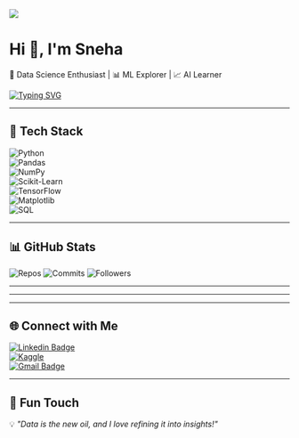 
<!--
**sneha24340175-crypto/sneha24340175-crypto** is a ✨ _special_ ✨ repository because its `README.md` (this file) appears on your GitHub profile.

Here are some ideas to get you started:

- 🔭 I’m currently working on ...
- 🌱 I’m currently learning ...
- 👯 I’m looking to collaborate on ...
- 🤔 I’m looking for help with ...
- 💬 Ask me about ...
- 📫 How to reach me: ...
- 😄 Pronouns: ...
- ⚡ Fun fact: ...
-->
<!-- Profile Banner -->
<img src="https://img.shields.io/badge/Data%20Science-Enthusiast-00BFFF?style=for-the-badge&logo=python&logoColor=white" />

# Hi 👋, I'm Sneha  
🔹 Data Science Enthusiast | 📊 ML Explorer | 📈 AI Learner  

[![Typing SVG](https://readme-typing-svg.herokuapp.com?font=Fira+Code&pause=1000&color=00BFFF&width=435&lines=Data+Science+Enthusiast;Java+Programmer;Machine+Learning+Explorer;AI+Learner;Lifelong+Student+of+Data)](https://git.io/typing-svg)

---

## 🚀 Tech Stack  
![Python](https://img.shields.io/badge/Python-000?style=for-the-badge&logo=python)  
![Pandas](https://img.shields.io/badge/Pandas-000?style=for-the-badge&logo=pandas)  
![NumPy](https://img.shields.io/badge/Numpy-000?style=for-the-badge&logo=numpy)  
![Scikit-Learn](https://img.shields.io/badge/ScikitLearn-000?style=for-the-badge&logo=scikit-learn)  
![TensorFlow](https://img.shields.io/badge/TensorFlow-000?style=for-the-badge&logo=tensorflow)  
![Matplotlib](https://img.shields.io/badge/Matplotlib-000?style=for-the-badge&logo=plotly)  
![SQL](https://img.shields.io/badge/SQL-000?style=for-the-badge&logo=mysql)  

---

## 📊 GitHub Stats  
![Repos](https://img.shields.io/badge/Public%20Repos-20-blue)
![Commits](https://img.shields.io/badge/Commits-500+-brightgreen)
![Followers](https://img.shields.io/badge/Followers-50-orange)


---

<!--## 🛠️ Featured Projects  
- 📈 [Stock Price Prediction](#) – Time series forecasting with LSTMs  
- 🤖 [ML Model Playground](#) – Compare classification algorithms with scikit-learn  
- 📊 [Data Visualization Dashboard](#) – Interactive plots with Python + Plotly  
- 🧠 [Deep Learning Experiments](#) – Image recognition using TensorFlow/Keras  
-->
---

<!--## 🏆 Achievements  
- Completed IBM Data Science Certification  
- Built multiple ML/DL projects on real-world datasets  
- Strong foundation in Python, SQL & Data Visualization  
-->
---

## 🌐 Connect with Me  
[![Linkedin Badge](https://img.shields.io/badge/-LinkedIn-blue?style=flat&logo=Linkedin)](www.linkedin.com/in/sneha-kumari-a54362310)  
[![Kaggle](https://img.shields.io/badge/Kaggle-20BEFF?style=flat&logo=kaggle&logoColor=white)](your-kaggle-link)  
[![Gmail Badge](https://img.shields.io/badge/-Email-c14438?style=flat&logo=Gmail)](mailto:your-email@gmail.com)  

---

## 🌟 Fun Touch
💡 *"Data is the new oil, and I love refining it into insights!"* 

